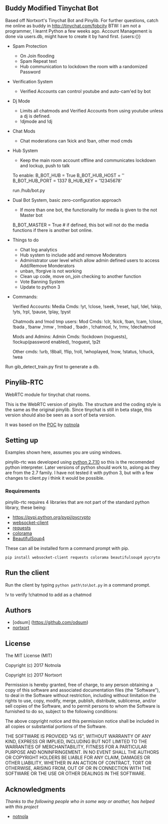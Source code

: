 
## Buddy Modified Tinychat Bot

Based off Nortxort's Tinychat Bot and Pinylib.
For further questions, catch me online as buddy in http://tinychat.com/fobcity
BTW: I am not a programmer, I learnt Python a few weeks ago.
Account Management is done via users.db, might have to create it by hand first.  {users:{}}

- Spam Protection
	- On Join flooding
	- Spam Repeat text
	- Hub communication to lockdown the room with a randomized Password

- Verification System
	- Verified Accounts can control youtube and auto-cam'ed by bot

- Dj Mode
	- Limits all chatmods and Verified Accounts from using youtube unless a dj is defined.
	- !djmode and !dj <nick>

- Chat Mods
	- Chat moderations can !kick and !ban, other mod cmds

- Hub System
	- Keep the main room account offline and communicates lockdown and lockup, push to talk
	
	To enable:
	B_BOT_HUB = True
	B_BOT_HUB_HOST = ''
	B_BOT_HUB_PORT = 1337
	B_HUB_KEY = '12345678' 
	
	run /hub/bot.py

- Dual Bot System, basic zero-configuration approach
	- If more than one bot, the functionality for media is given to the not Master bot
		
	B_BOT_MASTER = True  # if defined, this bot will not do the media functions if there is another bot online.


- Things to do
	- Chat log analytics
	- Hub system to include add and remove Moderators 
	- Administrator user level which allow admin defined users to access Add/Remove Monderators
	- unban, !forgive is not working
	- Clean up code, move on_join checking to another function
	- Vote Banning System
	- Update to python 3

- Commands:

	Verified Accounts:
	Media Cmds: !yt, !close, !seek, !reset, !spl, !del, !skip, !yts, !rpl, !pause, !play, !pyst

	Chatmods and !mod tmp users:
	Mod Cmds: !clr, !kick, !ban, !cam, !close, !bada  <account>, !banw <badword>,!rmw <badword>, !rmbad <account>, !badn <nick>, !chatmod, !v, !rmv, !dechatmod

	Mods and Admins:
	Admin Cmds: !lockdown (noguests), !lockup(password enabled), !noguest, !p2t

	Other cmds: !urb, !8ball, !flip, !roll, !whoplayed, !now, !status, !chuck, !wea

Run gib_detect_train.py first to generate a db.


## Pinylib-RTC

WebRTC module for tinychat chat rooms.

This is the WebRTC version of pinylib. The structure and the coding style is the same as the original pinylib. Since tinychat is still in beta stage, this version should also be seen as a sort of beta version.

It was based on the [POC](https://github.com/notnola/TcRTC) by [notnola](https://github.com/notnola)


## Setting up

Examples shown here, assumes you are using windows.

pinylib-rtc was developed using [python 2.7.10](https://www.python.org/downloads/windows/ "python for windows") so this is the recomended python interpreter. Later versions of python should work to, aslong as they are from the 2.7 family. I have not tested it with python 3, but with a few changes to client.py i think it would be possible.

### Requirements

pinylib-rtc requires 4 libraries that are not part of the standard python library, these being:

* https://pypi.python.org/pypi/pycrypto
* [websocket-client](https://github.com/websocket-client/websocket-client)
* [requests](https://github.com/kennethreitz/requests "requests")
* [colorama](https://github.com/tartley/colorama "Colorama")
* [BeautifulSoup4](https://www.crummy.com/software/BeautifulSoup/bs4/doc/ "beautifulsoup4")

These can all be installed form a command prompt with pip.

`pip install websocket-client requests colorama beautifulsoup4 pycryto`


## Run the client

Run the client by typing `python path\to\bot.py` in a command prompt.

!v <account> to verify
!chatmod <account> to add as a chatmod


## Authors
* [odsum] (https://github.com/odsum)
* [nortxort](https://github.com/nortxort)


## License

The MIT License (MIT)

Copyright (c) 2017 Notnola

Copyright (c) 2017 Nortxort

Permission is hereby granted, free of charge, to any person obtaining a copy of this software
and associated documentation files (the "Software"), to deal in the Software without restriction,
including without limitation the rights to use, copy, modify, merge, publish, distribute,
sublicense, and/or sell copies of the Software, and to permit persons to whom the Software
is furnished to do so, subject to the following conditions:

The above copyright notice and this permission notice
shall be included in all copies or substantial portions of the Software.

THE SOFTWARE IS PROVIDED "AS IS", WITHOUT WARRANTY OF ANY KIND, 
EXPRESS OR IMPLIED, INCLUDING BUT NOT LIMITED TO THE WARRANTIES OF MERCHANTABILITY, 
FITNESS FOR A PARTICULAR PURPOSE AND NONINFRINGEMENT. 
IN NO EVENT SHALL THE AUTHORS OR COPYRIGHT HOLDERS BE LIABLE FOR ANY CLAIM, 
DAMAGES OR OTHER LIABILITY, WHETHER IN AN ACTION OF CONTRACT, TORT OR OTHERWISE, 
ARISING FROM, OUT OF OR IN CONNECTION WITH THE SOFTWARE OR THE USE OR OTHER DEALINGS IN THE SOFTWARE.

## Acknowledgments
*Thanks to the following people who in some way or another, has helped with this project*

* [notnola](https://github.com/notnola)


